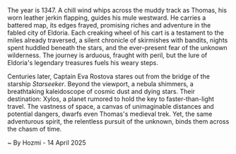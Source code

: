 
The year is 1347.  A chill wind whips across the muddy track as Thomas, his worn leather jerkin flapping, guides his mule westward.  He carries a battered map, its edges frayed, promising riches and adventure in the fabled city of Eldoria.  Each creaking wheel of his cart is a testament to the miles already traversed, a silent chronicle of skirmishes with bandits, nights spent huddled beneath the stars, and the ever-present fear of the unknown wilderness.  The journey is arduous, fraught with peril, but the lure of Eldoria's legendary treasures fuels his weary steps.

Centuries later, Captain Eva Rostova stares out from the bridge of the starship *Starseeker*.  Beyond the viewport, a nebula shimmers, a breathtaking kaleidoscope of cosmic dust and dying stars. Their destination: Xylos, a planet rumored to hold the key to faster-than-light travel.  The vastness of space, a canvas of unimaginable distances and potential dangers, dwarfs even Thomas's medieval trek.  Yet, the same adventurous spirit, the relentless pursuit of the unknown, binds them across the chasm of time.

~ By Hozmi - 14 April 2025
